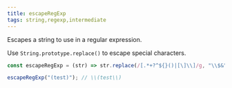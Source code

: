 ```yaml
---
title: escapeRegExp
tags: string,regexp,intermediate
---
```


Escapes a string to use in a regular expression.

Use `String.prototype.replace()` to escape special characters.

```js
const escapeRegExp = (str) => str.replace(/[.*+?^${}()|[\]\\]/g, "\\$&");
```

```js
escapeRegExp("(test)"); // \\(test\\)
```
